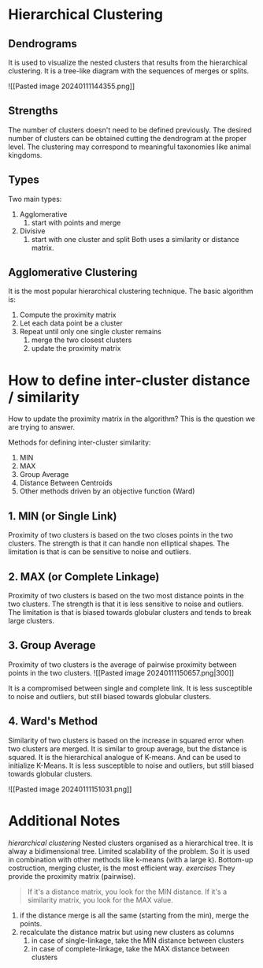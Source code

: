# Hierarchical Clustering
## Dendrograms
It is used to visualize the nested clusters that results from the hierarchical clustering.
It is a tree-like diagram with the sequences of merges or splits.

![[Pasted image 20240111144355.png]]

## Strengths
The number of clusters doesn't need to be defined previously.
The desired number of clusters can be obtained cutting the dendrogram at the proper level.
The clustering may correspond to meaningful taxonomies like animal kingdoms.

## Types
Two main types:
1. Agglomerative
	1. start with points and merge
2. Divisive
	1. start with one cluster and split
Both uses a similarity or distance matrix.
## Agglomerative Clustering
It is the most popular hierarchical clustering technique.
The basic algorithm is:
1. Compute the proximity matrix
2. Let each data point be a cluster
3. Repeat until only one single cluster remains
	1. merge the two closest clusters
	2. update the proximity matrix

# How to define inter-cluster distance / similarity
How to update the proximity matrix in the algorithm?
This is the question we are trying to answer.

Methods for defining inter-cluster similarity:
1. MIN
2. MAX
3. Group Average
4. Distance Between Centroids
5. Other methods driven by an objective function (Ward)

## 1. MIN (or Single Link)
Proximity of two clusters is based on the two closes points in the two clusters.
The strength is that it can handle non elliptical shapes.
The limitation is that is can be sensitive to noise and outliers.

## 2. MAX (or Complete Linkage)
Proximity of two clusters is based on the two most distance points in the two clusters.
The strength is that it is less sensitive to noise and outliers.
The limitation is that is biased towards globular clusters and tends to break large clusters.

## 3. Group Average
Proximity of two clusters is the average of pairwise proximity between points in the two clusters.
![[Pasted image 20240111150657.png|300]]

It is a compromised between single and complete link.
It is less susceptible to noise and outliers, but still biased towards globular clusters.

## 4. Ward's Method
Similarity of two clusters is based on the increase in squared error when two clusters are merged.
It is similar to group average, but the distance is squared.
It is the hierarchical analogue of K-means. And can be used to initialize K-Means.
It is less susceptible to noise and outliers, but still biased towards globular clusters.

![[Pasted image 20240111151031.png]]

# Additional Notes
*hierarchical clustering*
Nested clusters organised as a hierarchical tree.
It is alway a bidimensional tree.
Limited scalability of the problem. So it is used in combination with other methods like k-means (with a large k).
Bottom-up costruction, merging cluster, is the most efficient way.
*exercises*
They provide the proximity matrix (pairwise).
> If it's a distance matrix, you look for the MIN distance.
> If it's a similarity matrix, you look for the MAX value.

1. if the distance merge is all the same (starting from the min), merge the points.
2. recalculate the distance matrix but using new clusters as columns
	1. in case of single-linkage, take the MIN distance between clusters
	2. in case of complete-linkage, take the MAX distance between clusters